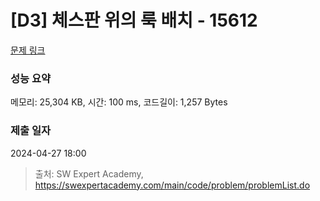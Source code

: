 # [D3] 체스판 위의 룩 배치 - 15612 

[문제 링크](https://swexpertacademy.com/main/code/problem/problemDetail.do?contestProbId=AYOBfxwaAXsDFATW) 

### 성능 요약

메모리: 25,304 KB, 시간: 100 ms, 코드길이: 1,257 Bytes

### 제출 일자

2024-04-27 18:00



> 출처: SW Expert Academy, https://swexpertacademy.com/main/code/problem/problemList.do